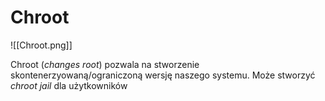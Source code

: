 # Chroot

![[Chroot.png]]

Chroot (*changes root*) pozwala na stworzenie skontenerzyowaną/ograniczoną wersję naszego systemu. Może stworzyć *chroot jail* dla użytkowników
